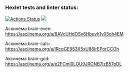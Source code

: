 ### Hexlet tests and linter status:
[![Actions Status](https://github.com/Madixxx22/python-project-49/workflows/hexlet-check/badge.svg)](https://github.com/Madixxx22/python-project-49/actions)
<a href="https://codeclimate.com/github/Madixxx22/python-project-49/maintainability"><img src="https://api.codeclimate.com/v1/badges/36af7edc4f02d1c8dc8a/maintainability" /></a>

Аскинема brain-even: https://asciinema.org/a/8AVcUHdOSv6Hbuvh1y05oh4EM

Аскинема brain-calc: https://asciinema.org/a/lRcqGE953X5xU86IrEPorCCOh

Аксинема brain-gcd: https://asciinema.org/a/e2FCml0LOU9JRONB7lzB57pDL